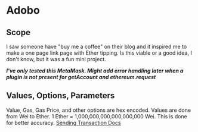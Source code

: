 # Adobo

## Scope
I saw someone have "buy me a coffee" on their blog and it inspired me to make a one page link page with Ether tipping. Is this viable or a good idea, I don't know, but it was a fun mini project.

***I've only tested this MetaMask. Might add error handling later when a plugin is not present for getAccount and ethereum.request***

## Values, Options, Parameters
Value, Gas, Gas Price, and other options are hex encoded. Values are done from Wei to Ether. 1 Ether = 1,000,000,000,000,000,000 Wei. This is done for better accuracy. 
[Sending Transaction Docs](https://docs.metamask.io/guide/sending-transactions.html)
